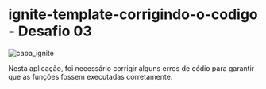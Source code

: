 # ignite-template-corrigindo-o-codigo - Desafio 03

![capa_ignite](https://user-images.githubusercontent.com/64935593/111043262-58e2a380-8420-11eb-9042-0153975d8870.png)

Nesta aplicação, foi necessário corrigir alguns erros de códio para garantir que as funções fossem executadas corretamente.
